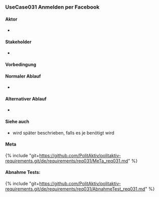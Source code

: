 
### UseCase031 Anmelden per Facebook

#### Aktor
 * 


#### Stakeholder
 * 


#### Vorbedingung

#### Normaler Ablauf
 * 


#### Alternativer Ablauf
 * 


#### Siehe auch
 * wird später beschrieben, falls es je benötigt wird


#### Meta
{% include "git+https://github.com/PolitAktiv/politaktiv-requirements.git/de/requirements/req031/MeTa_req031.md" %} 


#### Abnahme Tests:
{% include "git+https://github.com/PolitAktiv/politaktiv-requirements.git/de/requirements/req031/AbnahmeTest_req031.md" %} 
